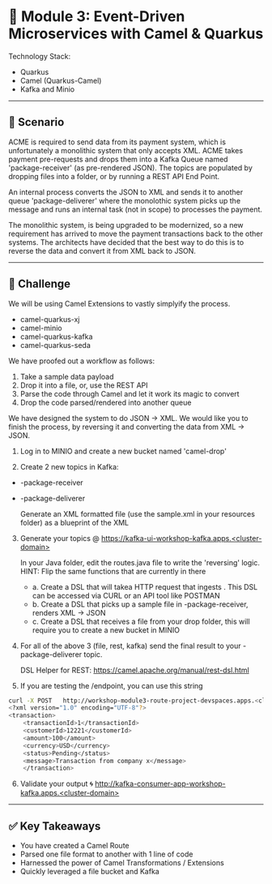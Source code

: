 # 🚀 Module 3: Event-Driven Microservices with Camel & Quarkus

Technology Stack: 

- Quarkus
- Camel (Quarkus-Camel)
- Kafka and Minio

---

## 🎯 **Scenario**

ACME is required to send data from its payment system, which is unfortunately a monolithic system that only accepts XML. ACME takes payment pre-requests and drops them into a Kafka Queue named 'package-receiver' (as pre-rendered JSON). The topics are populated by dropping files into a folder, or by running a REST API End Point.

An internal process converts the JSON to XML and sends it to another queue 'package-deliverer' where the monolothic system picks up the message and runs an internal task (not in scope) to processes the payment. 

The monolithic system, is being upgraded to be modernized, so a new requirement has arrived to move the payment transactions back to the other systems. The architects have decided that the best way to do this is to reverse the data and convert it from XML back to JSON.

---

## 🧩 **Challenge**

We will be using Camel Extensions to vastly simplyify the process.

- camel-quarkus-xj
- camel-minio
- camel-quarkus-kafka
- camel-quarkus-seda

We have proofed out a workflow as follows:
1. Take a sample data payload
2. Drop it into a file, or, use the REST API
3. Parse the code through Camel and let it work its magic to convert
4. Drop the code parsed/rendered into another queue

We have designed the system to do JSON -> XML. We would like you to finish the process, by reversing it and converting the data from XML -> JSON.

1. Log in to MINIO and create a new bucket named 'camel-drop'

2. Create 2 new topics in Kafka:
- <user>-package-receiver
- <user>-package-deliverer

    Generate an XML formatted file (use the sample.xml in your resources folder) as a blueprint of the XML

3. Generate your topics @ https://kafka-ui-workshop-kafka.apps.<cluster-domain>


    In your Java folder, edit the routes.java file to write the 'reversing' logic. HINT: Flip the same functions that are currently in there
    * a. Create a DSL that will takea HTTP request that ingests <XML>. This DSL can be accessed via CURL or an API tool like POSTMAN
    * b. Create a DSL that picks up a sample file in <user>-package-receiver, renders XML -> JSON
    * c. Create a DSL that receives a file from your drop folder, this will require you to create a new bucket in MINIO

4. For all of the above 3 (file, rest, kafka) send the final result to your <user>-package-deliverer topic.


    DSL Helper for REST: https://camel.apache.org/manual/rest-dsl.html



5. If you are testing the /endpoint, you can use this string

```bash
curl -X POST   http://workshop-module3-route-project-devspaces.apps.<cluster-domain>/process/json2xml   -H "Content-Type: application/json"   -H "Accept: application/xml"   -d '{"transactionId":"1","customerId":"12221","amount":100,"currency":"USD","status":"Pending","message":"Transaction from company x"}'
<?xml version="1.0" encoding="UTF-8"?>
<transaction>
    <transactionId>1</transactionId>
    <customerId>12221</customerId>
    <amount>100</amount>
    <currency>USD</currency>
    <status>Pending</status>
    <message>Transaction from company x</message>
    </transaction>
```

6. Validate your output 🌀 http://kafka-consumer-app-workshop-kafka.apps.<cluster-domain>
---

## ✅ Key Takeaways

- You have created a Camel Route
- Parsed one file format to another with 1 line of code
- Harnessed the power of Camel Transformations / Extensions
- Quickly leveraged a file bucket and Kafka
